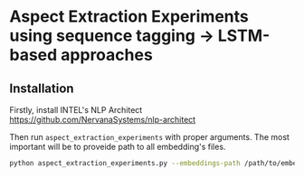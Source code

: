 # Aspect Extraction Experiments using sequence tagging -> LSTM-based approaches

## Installation 

Firstly, install INTEL's NLP Architect https://github.com/NervanaSystems/nlp-architect

Then run `aspect_extraction_experiments` with proper arguments. The most important will be to proveide path to all embedding's files. 

```bash
python aspect_extraction_experiments.py --embeddings-path /path/to/embeddings --models-path /path/where/models/will/be/stored/models --logs-path /path/where/logs/will/be/stored/logs-models
```
